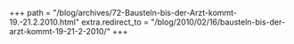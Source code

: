 +++
path = "/blog/archives/72-Bausteln-bis-der-Arzt-kommt-19.-21.2.2010.html"
extra.redirect_to = "/blog/2010/02/16/bausteln-bis-der-arzt-kommt-19-21-2-2010/"
+++
